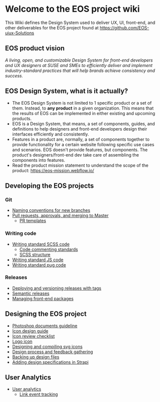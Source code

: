 # Welcome to the EOS project wiki

This Wiki defines the Design System used to deliver UX, UI, front-end, and other deliverables for the EOS project found at https://github.com/EOS-uiux-Solutions

## EOS product vision

*A living, open, and customizable Design System for front-end developers and UX designers at SUSE and SMEs to efficiently deliver and implement industry-standard practices that will help brands achieve consistency and success.*

## EOS Design System, what is it actually?

- The EOS Design System is not limited to 1 specific product or a set of them. Instead, to **any product** in a given organization. This means that the results of EOS can be implemented in either existing and upcoming products.
- EOS is a Design System, that means, a set of components, guides, and definitions to help designers and front-end developers design their interfaces efficiently and consistently. 
- Features in a product are, normally, a set of components together to provide functionality for a certain website following specific use cases and scenarios. EOS doesn't provide features, but components. The product's designers/front-end dev take care of assembling the components into features.
- Read the product mission statement to understand the scope of the product: https://eos-mission.webflow.io/


## Developing the EOS projects
### Git
- [Naming conventions for new branches](Naming-conventions-for-new-branches.md)
- [Pull requests, approvals, and merging to Master](pull-requests,-approvals,-and-merging-to-master.md)
  - [PR templates](/PR-templates.md)
### Writing code
- [Writing standard SCSS code](Writing-standard-scss-code.md)
  - [Code commenting standards](code-commenting-standards.md)
  - [SCSS structure](SCSS-structure.md)
- [Writing standard JS code](Writing-standard-JS-code.md)
- [Writing standard pug code](Writing-standard-pug-code.md)
### Releases
- [Deploying and versioning releases with tags](Deploying-and-versioning-releases-with-tags.md)
- [Semantic releases](semantic-releases.md)
- [Managing front-end packages](Managing-front-end-packages.md)

## Designing the EOS project
- [Photoshop documents guideline](photoshop-documents-rules.md)
- [Icon design guide](Icon-design-guide.md)
- [Icon review checklist](Icon-Review-Checklist.md)
- [Logo icon](Logo-icons.md)
- [Designing and compiling svg icons](Designing-and-compiling-svg-icons.md)
- [Design process and feedback gathering](Design-process-and-feedback-gathering.md)
- [Backing up design files](Backing-up-design-files.md)
- [Adding design specifications in Strapi](Design-specs-in-Strapi.md)

## User Analytics
- [User analytics](User-analytics.md)
  - [Link event tracking](Link-event-tracking.md)

